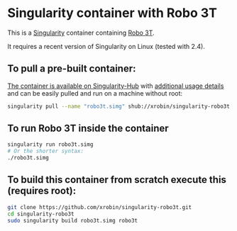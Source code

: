 # Singularity container with Robo 3T

This is a [Singularity](http://singularity.lbl.gov/) container containing [Robo 3T](https://robomongo.org/).

It requires a recent version of Singularity on Linux (tested with 2.4).

## To pull a pre-built container:

[The container is available on Singularity-Hub](https://www.singularity-hub.org/collections/1899) with [additional usage details](https://www.singularity-hub.org/collections/1899/usage) and can be easily pulled and run on a machine without root:

```bash
singularity pull --name "robo3t.simg" shub://xrobin/singularity-robo3t
```

## To run Robo 3T inside the container

```bash
singularity run robo3t.simg
# Or the shorter syntax:
./robo3t.simg
```

## To build this container from scratch execute this (requires root):

```bash
git clone https://github.com/xrobin/singularity-robo3t.git
cd singularity-robo3t
sudo singularity build robo3t.simg robo3t
```
